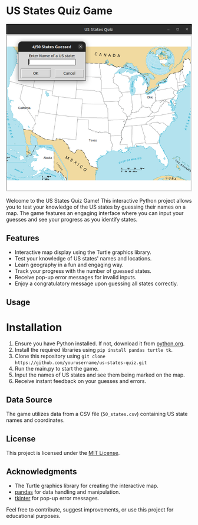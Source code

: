 # US States Quiz Game

![Quiz Screenshot](screenshot.png) <!-- You can include a screenshot or image related to your project here -->

Welcome to the US States Quiz Game! This interactive Python project allows you to test your knowledge of the US states by guessing their names on a map. The game features an engaging interface where you can input your guesses and see your progress as you identify states.

## Features

- Interactive map display using the Turtle graphics library.
- Test your knowledge of US states' names and locations.
- Learn geography in a fun and engaging way.
- Track your progress with the number of guessed states.
- Receive pop-up error messages for invalid inputs.
- Enjoy a congratulatory message upon guessing all states correctly.

## Usage

# Installation

1. Ensure you have Python installed. If not, download it from [python.org](https://www.python.org/downloads/).
2. Install the required libraries using `pip install pandas turtle tk`.
3. Clone this repository using `git clone https://github.com/yourusername/us-states-quiz.git`
4. Run the main.py to start the game.
5. Input the names of US states and see them being marked on the map.
6. Receive instant feedback on your guesses and errors.


## Data Source

The game utilizes data from a CSV file (`50_states.csv`) containing US state names and coordinates.

## License

This project is licensed under the [MIT License](LICENSE).

## Acknowledgments

- The Turtle graphics library for creating the interactive map.
- [pandas](https://pandas.pydata.org/) for data handling and manipulation.
- [tkinter](https://docs.python.org/3/library/tkinter.html) for pop-up error messages.

Feel free to contribute, suggest improvements, or use this project for educational purposes.

<!-- You can add more sections or modify the existing ones to tailor the description to your project's specific details. -->
